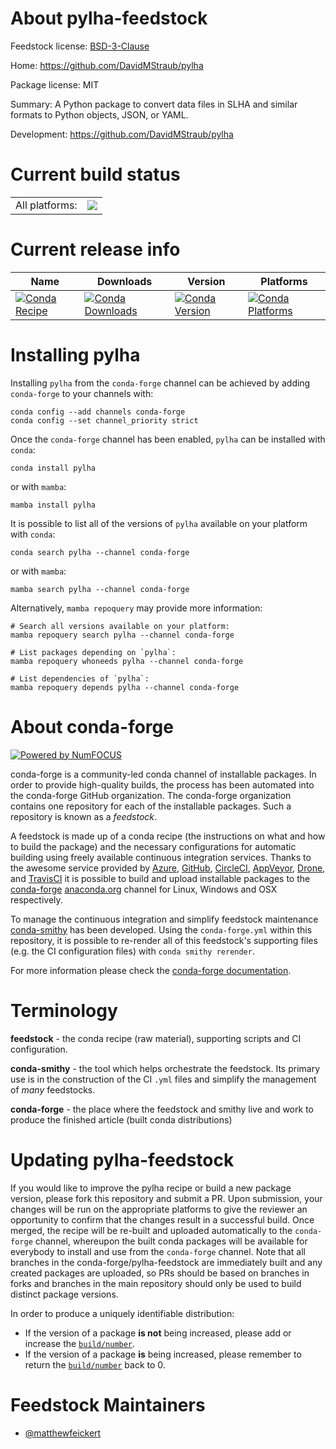 About pylha-feedstock
=====================

Feedstock license: [BSD-3-Clause](https://github.com/conda-forge/pylha-feedstock/blob/main/LICENSE.txt)

Home: https://github.com/DavidMStraub/pylha

Package license: MIT

Summary: A Python package to convert data files in SLHA and similar formats to Python objects, JSON, or YAML.

Development: https://github.com/DavidMStraub/pylha

Current build status
====================


<table><tr><td>All platforms:</td>
    <td>
      <a href="https://dev.azure.com/conda-forge/feedstock-builds/_build/latest?definitionId=25895&branchName=main">
        <img src="https://dev.azure.com/conda-forge/feedstock-builds/_apis/build/status/pylha-feedstock?branchName=main">
      </a>
    </td>
  </tr>
</table>

Current release info
====================

| Name | Downloads | Version | Platforms |
| --- | --- | --- | --- |
| [![Conda Recipe](https://img.shields.io/badge/recipe-pylha-green.svg)](https://anaconda.org/conda-forge/pylha) | [![Conda Downloads](https://img.shields.io/conda/dn/conda-forge/pylha.svg)](https://anaconda.org/conda-forge/pylha) | [![Conda Version](https://img.shields.io/conda/vn/conda-forge/pylha.svg)](https://anaconda.org/conda-forge/pylha) | [![Conda Platforms](https://img.shields.io/conda/pn/conda-forge/pylha.svg)](https://anaconda.org/conda-forge/pylha) |

Installing pylha
================

Installing `pylha` from the `conda-forge` channel can be achieved by adding `conda-forge` to your channels with:

```
conda config --add channels conda-forge
conda config --set channel_priority strict
```

Once the `conda-forge` channel has been enabled, `pylha` can be installed with `conda`:

```
conda install pylha
```

or with `mamba`:

```
mamba install pylha
```

It is possible to list all of the versions of `pylha` available on your platform with `conda`:

```
conda search pylha --channel conda-forge
```

or with `mamba`:

```
mamba search pylha --channel conda-forge
```

Alternatively, `mamba repoquery` may provide more information:

```
# Search all versions available on your platform:
mamba repoquery search pylha --channel conda-forge

# List packages depending on `pylha`:
mamba repoquery whoneeds pylha --channel conda-forge

# List dependencies of `pylha`:
mamba repoquery depends pylha --channel conda-forge
```


About conda-forge
=================

[![Powered by
NumFOCUS](https://img.shields.io/badge/powered%20by-NumFOCUS-orange.svg?style=flat&colorA=E1523D&colorB=007D8A)](https://numfocus.org)

conda-forge is a community-led conda channel of installable packages.
In order to provide high-quality builds, the process has been automated into the
conda-forge GitHub organization. The conda-forge organization contains one repository
for each of the installable packages. Such a repository is known as a *feedstock*.

A feedstock is made up of a conda recipe (the instructions on what and how to build
the package) and the necessary configurations for automatic building using freely
available continuous integration services. Thanks to the awesome service provided by
[Azure](https://azure.microsoft.com/en-us/services/devops/), [GitHub](https://github.com/),
[CircleCI](https://circleci.com/), [AppVeyor](https://www.appveyor.com/),
[Drone](https://cloud.drone.io/welcome), and [TravisCI](https://travis-ci.com/)
it is possible to build and upload installable packages to the
[conda-forge](https://anaconda.org/conda-forge) [anaconda.org](https://anaconda.org/)
channel for Linux, Windows and OSX respectively.

To manage the continuous integration and simplify feedstock maintenance
[conda-smithy](https://github.com/conda-forge/conda-smithy) has been developed.
Using the ``conda-forge.yml`` within this repository, it is possible to re-render all of
this feedstock's supporting files (e.g. the CI configuration files) with ``conda smithy rerender``.

For more information please check the [conda-forge documentation](https://conda-forge.org/docs/).

Terminology
===========

**feedstock** - the conda recipe (raw material), supporting scripts and CI configuration.

**conda-smithy** - the tool which helps orchestrate the feedstock.
                   Its primary use is in the construction of the CI ``.yml`` files
                   and simplify the management of *many* feedstocks.

**conda-forge** - the place where the feedstock and smithy live and work to
                  produce the finished article (built conda distributions)


Updating pylha-feedstock
========================

If you would like to improve the pylha recipe or build a new
package version, please fork this repository and submit a PR. Upon submission,
your changes will be run on the appropriate platforms to give the reviewer an
opportunity to confirm that the changes result in a successful build. Once
merged, the recipe will be re-built and uploaded automatically to the
`conda-forge` channel, whereupon the built conda packages will be available for
everybody to install and use from the `conda-forge` channel.
Note that all branches in the conda-forge/pylha-feedstock are
immediately built and any created packages are uploaded, so PRs should be based
on branches in forks and branches in the main repository should only be used to
build distinct package versions.

In order to produce a uniquely identifiable distribution:
 * If the version of a package **is not** being increased, please add or increase
   the [``build/number``](https://docs.conda.io/projects/conda-build/en/latest/resources/define-metadata.html#build-number-and-string).
 * If the version of a package **is** being increased, please remember to return
   the [``build/number``](https://docs.conda.io/projects/conda-build/en/latest/resources/define-metadata.html#build-number-and-string)
   back to 0.

Feedstock Maintainers
=====================

* [@matthewfeickert](https://github.com/matthewfeickert/)

